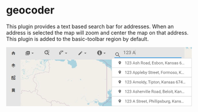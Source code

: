 # geocoder
This plugin provides a text based search bar for addresses. When an address is selected the map will zoom and center the map on that address. This plugin is added to the basic-toolbar region by default.

![](geocoder.jpg "Find locations based on geocoded addresses")
